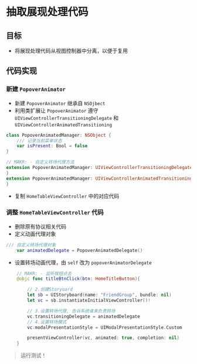# 抽取展现处理代码

## 目标

* 将展现处理代码从视图控制器中分离，以便于复用

## 代码实现

### 新建 `PopoverAnimator`

* 新建 `PopoverAnimator` 继承自 `NSOjbect`
* 利用类扩展让 `PopoverAnimator` 遵守 `UIViewControllerTransitioningDelegate` 和 `UIViewControllerAnimatedTransitioning`

```swift
class PopoverAnimatedManager: NSObject {
    /// 记录当前菜单状态
    var isPresent: Bool = false
}

// MAKR: - 自定义转场代理方法
extension PopoverAnimatedManager: UIViewControllerTransitioningDelegate{
}
extension PopoverAnimatedManager: UIViewControllerAnimatedTransitioning {
}
```

* 复制 `HomeTableViewController` 中的对应代码

### 调整 `HomeTableViewController` 代码

* 删除原有协议相关代码
* 定义动画代理对象

```swift
/// 自定义转场代理对象
    var animatedDelegate = PopoverAnimatedDelegate()
```

* 设置转场动画代理，由 `self` 改为 `popoverAnimatorDelegate`

```swift
    // MAKR: - 监听按钮点击
    @objc func titleBtnClick(btn: HomeTitleButton){

        // 2.创建Storyoard
        let sb = UIStoryboard(name: "FriendGroup", bundle: nil)
        let vc = sb.instantiateInitialViewController()!

        // 3.设置转场代理, 告诉系统谁来负责转场
        vc.transitioningDelegate = animatedDelegate
        // 4.设置转场模式
        vc.modalPresentationStyle = UIModalPresentationStyle.Custom

        presentViewController(vc, animated: true, completion: nil)
    }
```

> 运行测试！
